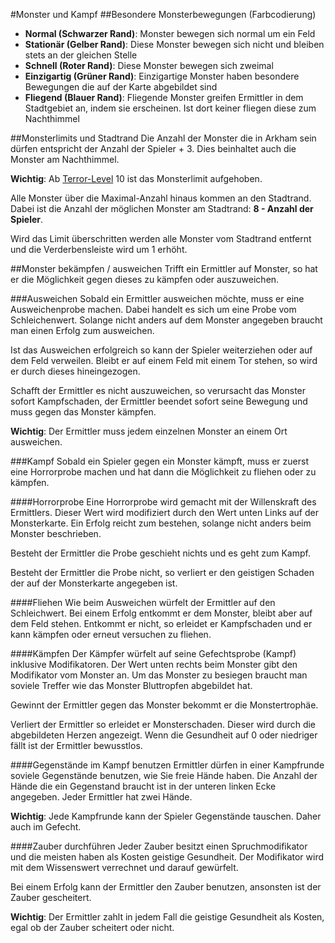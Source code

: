 #Monster und Kampf
##Besondere Monsterbewegungen (Farbcodierung)
- **Normal (Schwarzer Rand)**: Monster bewegen sich normal um ein Feld
- **Stationär (Gelber Rand)**: Diese Monster bewegen sich nicht und bleiben stets an der gleichen Stelle
- **Schnell (Roter Rand)**: Diese Monster bewegen sich zweimal
- **Einzigartig (Grüner Rand)**: Einzigartige Monster haben besondere Bewegungen die auf der Karte abgebildet sind
- **Fliegend (Blauer Rand)**: Fliegende Monster greifen Ermittler in dem Stadtgebiet an, indem sie erscheinen. Ist dort keiner fliegen diese zum Nachthimmel

##Monsterlimits und Stadtrand
Die Anzahl der Monster die in Arkham sein dürfen entspricht der Anzahl der Spieler + 3. Dies beinhaltet auch die Monster am Nachthimmel.

**Wichtig**: Ab [Terror-Level](spielbrett.md) 10 ist das Monsterlimit aufgehoben.

Alle Monster über die Maximal-Anzahl hinaus kommen an den Stadtrand. Dabei ist die Anzahl der möglichen Monster am Stadtrand: **8 - Anzahl der Spieler**.

Wird das Limit überschritten werden alle Monster vom Stadtrand entfernt und die Verderbensleiste wird um 1 erhöht.

##Monster bekämpfen / ausweichen
Trifft ein Ermittler auf Monster, so hat er die Möglichkeit gegen dieses zu kämpfen oder auszuweichen.

###Ausweichen
Sobald ein Ermittler ausweichen möchte, muss er eine Ausweichenprobe machen. Dabei handelt es sich um eine Probe vom Schleichenwert. Solange nicht anders auf dem Monster angegeben braucht man einen Erfolg zum ausweichen.

Ist das Ausweichen erfolgreich so kann der Spieler weiterziehen oder auf dem Feld verweilen. Bleibt er auf einem Feld mit einem Tor stehen, so wird er durch dieses hineingezogen.

Schafft der Ermittler es nicht auszuweichen, so verursacht das Monster sofort Kampfschaden, der Ermittler beendet sofort seine Bewegung und muss gegen das Monster kämpfen.

**Wichtig**: Der Ermittler muss jedem einzelnen Monster an einem Ort ausweichen.

###Kampf
Sobald ein Spieler gegen ein Monster kämpft, muss er zuerst eine Horrorprobe machen und hat dann die Möglichkeit zu fliehen oder zu kämpfen.

####Horrorprobe
Eine Horrorprobe wird gemacht mit der Willenskraft des Ermittlers. Dieser Wert wird modifiziert durch den Wert unten Links auf der Monsterkarte. Ein Erfolg reicht zum bestehen, solange nicht anders beim Monster beschrieben.

Besteht der Ermittler die Probe geschieht nichts und es geht zum Kampf.

Besteht der Ermittler die Probe nicht, so verliert er den geistigen Schaden der auf der Monsterkarte angegeben ist.

####Fliehen
Wie beim Ausweichen würfelt der Ermittler auf den Schleichwert. Bei einem Erfolg entkommt er dem Monster, bleibt aber auf dem Feld stehen.
Entkommt er nicht, so erleidet er Kampfschaden und er kann kämpfen oder erneut versuchen zu fliehen.

####Kämpfen
Der Kämpfer würfelt auf seine Gefechtsprobe (Kampf) inklusive Modifikatoren. Der Wert unten rechts beim Monster gibt den Modifikator vom Monster an. Um das Monster zu besiegen braucht man soviele Treffer wie das Monster Bluttropfen abgebildet hat.

Gewinnt der Ermittler gegen das Monster bekommt er die Monstertrophäe.

Verliert der Ermittler so erleidet er Monsterschaden. Dieser wird durch die abgebildeten Herzen angezeigt. Wenn die Gesundheit auf 0 oder niedriger fällt ist der Ermittler bewusstlos.

####Gegenstände im Kampf benutzen
Ermittler dürfen in einer Kampfrunde soviele Gegenstände benutzen, wie Sie freie Hände haben. Die Anzahl der Hände die ein Gegenstand braucht ist in der unteren linken Ecke angegeben. Jeder Ermittler hat zwei Hände.

**Wichtig**: Jede Kampfrunde kann der Spieler Gegenstände tauschen. Daher auch im Gefecht.

####Zauber durchführen
Jeder Zauber besitzt einen Spruchmodifikator und die meisten haben als Kosten geistige Gesundheit. Der Modifikator wird mit dem Wissenswert verrechnet und darauf gewürfelt.

Bei einem Erfolg kann der Ermittler den Zauber benutzen, ansonsten ist der Zauber gescheitert.

**Wichtig**: Der Ermittler zahlt in jedem Fall die geistige Gesundheit als Kosten, egal ob der Zauber scheitert oder nicht.
